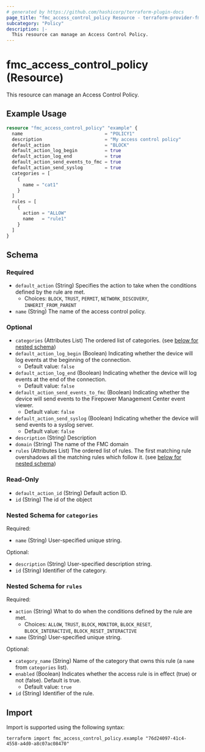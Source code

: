 ```yaml
---
# generated by https://github.com/hashicorp/terraform-plugin-docs
page_title: "fmc_access_control_policy Resource - terraform-provider-fmc"
subcategory: "Policy"
description: |-
  This resource can manage an Access Control Policy.
---
```


# fmc_access_control_policy (Resource)

This resource can manage an Access Control Policy.

## Example Usage

```terraform
resource "fmc_access_control_policy" "example" {
  name                              = "POLICY1"
  description                       = "My access control policy"
  default_action                    = "BLOCK"
  default_action_log_begin          = true
  default_action_log_end            = true
  default_action_send_events_to_fmc = true
  default_action_send_syslog        = true
  categories = [
    {
      name = "cat1"
    }
  ]
  rules = [
    {
      action = "ALLOW"
      name   = "rule1"
    }
  ]
}
```

<!-- schema generated by tfplugindocs -->
## Schema

### Required

- `default_action` (String) Specifies the action to take when the conditions defined by the rule are met.
  - Choices: `BLOCK`, `TRUST`, `PERMIT`, `NETWORK_DISCOVERY`, `INHERIT_FROM_PARENT`
- `name` (String) The name of the access control policy.

### Optional

- `categories` (Attributes List) The ordered list of categories. (see [below for nested schema](#nestedatt--categories))
- `default_action_log_begin` (Boolean) Indicating whether the device will log events at the beginning of the connection.
  - Default value: `false`
- `default_action_log_end` (Boolean) Indicating whether the device will log events at the end of the connection.
  - Default value: `false`
- `default_action_send_events_to_fmc` (Boolean) Indicating whether the device will send events to the Firepower Management Center event viewer.
  - Default value: `false`
- `default_action_send_syslog` (Boolean) Indicating whether the device will send events to a syslog server.
  - Default value: `false`
- `description` (String) Description
- `domain` (String) The name of the FMC domain
- `rules` (Attributes List) The ordered list of rules. The first matching rule overshadows all the matching rules which follow it. (see [below for nested schema](#nestedatt--rules))

### Read-Only

- `default_action_id` (String) Default action ID.
- `id` (String) The id of the object

<a id="nestedatt--categories"></a>
### Nested Schema for `categories`

Required:

- `name` (String) User-specified unique string.

Optional:

- `description` (String) User-specified description string.
- `id` (String) Identifier of the category.


<a id="nestedatt--rules"></a>
### Nested Schema for `rules`

Required:

- `action` (String) What to do when the conditions defined by the rule are met.
  - Choices: `ALLOW`, `TRUST`, `BLOCK`, `MONITOR`, `BLOCK_RESET`, `BLOCK_INTERACTIVE`, `BLOCK_RESET_INTERACTIVE`
- `name` (String) User-specified unique string.

Optional:

- `category_name` (String) Name of the category that owns this rule (a `name` from `categories` list).
- `enabled` (Boolean) Indicates whether the access rule is in effect (true) or not (false). Default is true.
  - Default value: `true`
- `id` (String) Identifier of the rule.

## Import

Import is supported using the following syntax:

```shell
terraform import fmc_access_control_policy.example "76d24097-41c4-4558-a4d0-a8c07ac08470"
```
